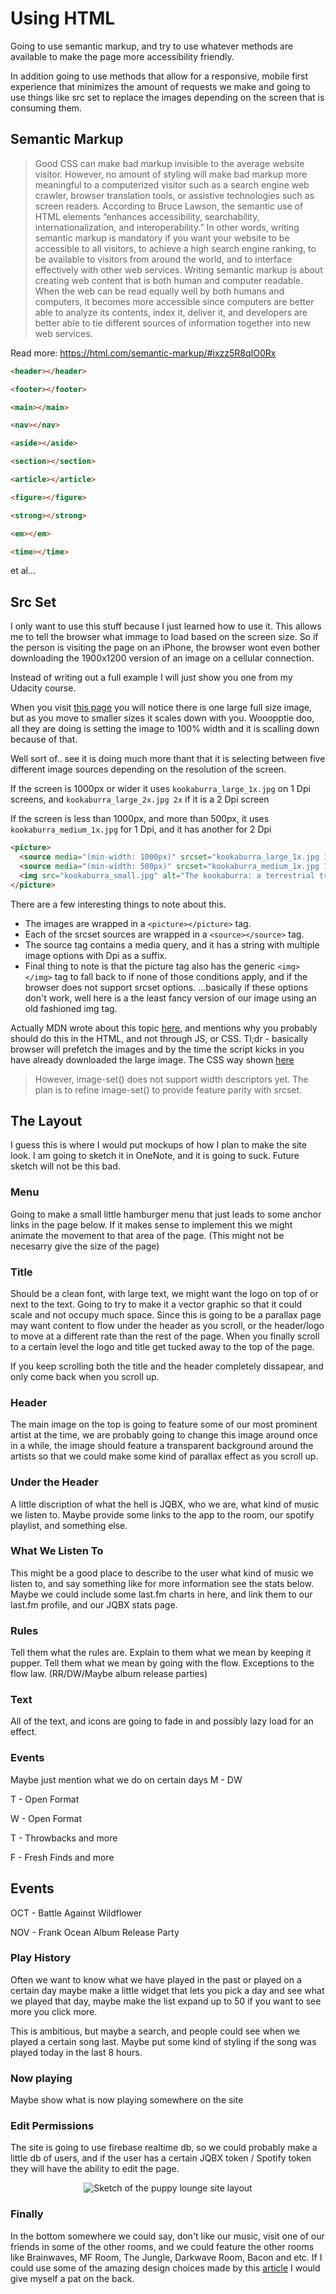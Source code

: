 # Using HTML
Going to use semantic markup, and try to use whatever methods are available to make the page more accessibility friendly. 

In addition going to use methods that allow for a responsive, mobile first experience that minimizes the amount of requests we make and going to use things like src set to replace the images depending on the screen that is consuming them. 

## Semantic Markup
>Good CSS can make bad markup invisible to the average website visitor. However, no amount of styling will make bad markup more meaningful to a computerized visitor such as a search engine web crawler, browser translation tools, or assistive technologies such as screen readers. According to Bruce Lawson, the semantic use of HTML elements “enhances accessibility, searchability, internationalization, and interoperability.” In other words, writing semantic markup is mandatory if you want your website to be accessible to all visitors, to achieve a high search engine ranking, to be available to visitors from around the world, and to interface effectively with other web services. Writing semantic markup is about creating web content that is both human and computer readable. When the web can be read equally well by both humans and computers, it becomes more accessible since computers are better able to analyze its contents, index it, deliver it, and developers are better able to tie different sources of information together into new web services.

Read more: https://html.com/semantic-markup/#ixzz5R8qIO0Rx



```html 
<header></header>
```
```html 
<footer></footer>
```
```html 
<main></main>
```
```html 
<nav></nav>
```
```html 
<aside></aside>
```
```html 
<section></section>
```
```html 
<article></article>
```
```html 
<figure></figure>
```
```html 
<strong></strong>
```
```html 
<em></em>
```
```html 
<time></time>
```
et al...

## Src Set
I only want to use this stuff because I just learned how to use it. This allows me to tell the browser what immage to load based on the screen size. So if the person is visiting the page on an iPhone, the browser wont even bother downloading the 1900x1200 version of an image on a cellular connection.

Instead of writing out a full example I will just show you one from my Udacity course.

When you visit [this page](https://udacity.github.io/responsive-images/examples/3-08/pictureFullMonty/) you will notice there is one large full size image, but as you move to smaller sizes it scales down with you. Wooopptie doo, all they are doing is setting the image to 100% width and it is scalling down because of that. 

Well sort of.. see it is doing much more thant that it is selecting between five different image sources depending on the resolution of the screen. 

If the screen is 1000px or wider it uses `kookaburra_large_1x.jpg` on 1 Dpi screens, and `kookaburra_large_2x.jpg 2x` if it is a 2 Dpi screen

If the screen is less than 1000px, and more than 500px, it uses `kookaburra_medium_1x.jpg` for 1 Dpi, and it has another for 2 Dpi

```html
<picture>
  <source media="(min-width: 1000px)" srcset="kookaburra_large_1x.jpg 1x, kookaburra_large_2x.jpg 2x">
  <source media="(min-width: 500px)" srcset="kookaburra_medium_1x.jpg 1x, kookaburra_medium_2x.jpg 2x">
  <img src="kookaburra_small.jpg" alt="The kookaburra: a terrestrial tree kingfisher native to Australia and New Guinea">
</picture>
```

There are a few interesting things to note about this. 

- The images are wrapped in a ```<picture></picture>``` tag. 
- Each of the srcset sources are wrapped in a ```<source></source>``` tag.
- The source tag contains a media query, and it has a string with multiple image options with Dpi as a suffix. 
- Final thing to note is that the picture tag also has the generic ```<img></img>``` tag to fall back to if none of those conditions apply, and if the browser does not support srcset options. ...basically if these options don't work, well here is a the least fancy version of our image using an old fashioned img tag.

Actually MDN wrote about this topic [here](https://developer.mozilla.org/en-US/docs/Learn/HTML/Multimedia_and_embedding/Responsive_images), and mentions why you probably should do this in the HTML, and not through JS, or CSS. Tl;dr - basically browser will prefetch the images and by the time the script kicks in you have already downloaded the large image. The CSS way shown [here](https://cloudfour.com/thinks/responsive-images-101-part-8-css-images/) 

>However, image-set() does not support width descriptors yet. The plan is to refine image-set() to provide feature parity with srcset.

## The Layout 
I guess this is where I would put mockups of how I plan to make the site look. I am going to sketch it in OneNote, and it is going to suck. Future sketch will not be this bad.

### Menu
Going to make a small little hamburger menu that just leads to some anchor links in the page below. If it makes sense to implement this we might animate the movement to that area of the page. (This might not be necesarry give the size of the page)

### Title 
Should be a clean font, with large text, we might want the logo on top of or next to the text. Going to try to make it a vector graphic so that it could scale and not occupy much space. Since this is going to be a parallax page may want content to flow under the header as you scroll, or the header/logo to move at a different rate than the rest of the page. When you finally scroll to a certain level the logo and title get tucked away to the top of the page. 

If you keep scrolling both the title and the header completely dissapear, and only come back when you scroll up. 

### Header
The main image on the top is going to feature some of our most prominent artist at the time, we are probably going to change this image around once in a while, the image should feature a transparent background around the artists so that we could make some kind of parallax effect as you scroll up.

### Under the Header
A little discription of what the hell is JQBX, who we are, what kind of music we listen to. Maybe provide some links to the app to the room, our spotify playlist, and something else.

### What We Listen To
This might be a good place to describe to the user what kind of music we listen to, and say something like for more information see the stats below. Maybe we could include some last.fm charts in here, and link them to our last.fm profile, and our JQBX stats page.

### Rules
Tell them what the rules are. 
Explain to them what we mean by keeping it pupper.
Tell them what we mean by going with the flow. Exceptions to the flow law. (RR/DW/Maybe album release parties)

### Text
All of the text, and icons are going to fade in and possibly lazy load for an effect.

### Events
Maybe just mention what we do on certain days
M - DW 

T - Open Format

W - Open Format

T - Throwbacks and more

F - Fresh Finds and more

Events
-------
OCT - Battle Against Wildflower

NOV - Frank Ocean Album Release Party


### Play History
Often we want to know what we have played in the past or played on a certain day maybe make a little widget that lets you pick a day and see what we played that day, maybe make the list expand up to 50 if you want to see more you click more.

This is ambitious, but maybe a search, and people could see when we played a certain song last. Maybe put some kind of styling if the song was played today in the last 8 hours.


### Now playing

Maybe show what is now playing somewhere on the site

### Edit Permissions
The site is going to use firebase realtime db, so we could probably make a little db of users, and if the user has a certain JQBX token / Spotify token they will have the ability to edit the page.

<center>

![Sketch of the puppy lounge site layout](https://i.gyazo.com/2da34de42b7fbdb1f2f56f858a773125.png)

</center>

### Finally

In the bottom somewhere we could say, don't like our music, visit one of our friends in some of the other rooms, and we could feature the other rooms like Brainwaves, MF Room, The Jungle, Darkwave Room, Bacon and etc.
If I could use some of the amazing design choices made by this [article](https://highline.huffingtonpost.com/articles/en/poor-millennials/) I would give myself a pat on the back.